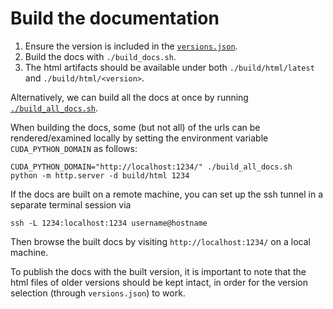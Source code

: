 # Build the documentation

1. Ensure the version is included in the [`versions.json`](./versions.json).
2. Build the docs with `./build_docs.sh`.
3. The html artifacts should be available under both `./build/html/latest` and `./build/html/<version>`.

Alternatively, we can build all the docs at once by running [`./build_all_docs.sh`](./build_all_docs.sh).

When building the docs, some (but not all) of the urls can be rendered/examined locally by setting the environment
variable `CUDA_PYTHON_DOMAIN` as follows:
```shell
CUDA_PYTHON_DOMAIN="http://localhost:1234/" ./build_all_docs.sh
python -m http.server -d build/html 1234
```
If the docs are built on a remote machine, you can set up the ssh tunnel in a separate terminal session
via
```shell
ssh -L 1234:localhost:1234 username@hostname
```
Then browse the built docs by visiting `http://localhost:1234/` on a local machine.

To publish the docs with the built version, it is important to note that the html files of older versions
should be kept intact, in order for the version selection (through `versions.json`) to work.
